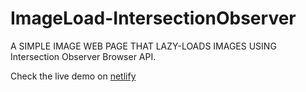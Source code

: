 # ImageLoad-IntersectionObserver

A SIMPLE IMAGE WEB PAGE THAT LAZY-LOADS IMAGES USING Intersection Observer Browser API.

Check the live demo on [netlify](https://galleryio.netlify.app/)
